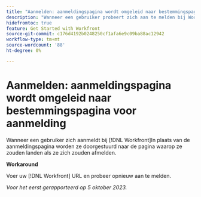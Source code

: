 ```yaml
---
title: "Aanmelden: aanmeldingspagina wordt omgeleid naar bestemmingspagina voor afmelden"
description: "Wanneer een gebruiker probeert zich aan te melden bij Workfront in plaats van de aanmeldingspagina, wordt hij of zij verwezen naar de pagina waarop hij of zij zich zou afmelden."
hidefromtoc: true
feature: Get Started with Workfront
source-git-commit: c176d4192b0248250cf1afa6e9c09ba88ac12942
workflow-type: tm+mt
source-wordcount: '88'
ht-degree: 0%

---
```



# Aanmelden: aanmeldingspagina wordt omgeleid naar bestemmingspagina voor aanmelding

Wanneer een gebruiker zich aanmeldt bij [!DNL Workfront]In plaats van de aanmeldingspagina worden ze doorgestuurd naar de pagina waarop ze zouden landen als ze zich zouden afmelden.

**Workaround**

Voer uw [!DNL Workfront] URL en probeer opnieuw aan te melden.

_Voor het eerst gerapporteerd op 5 oktober 2023._
